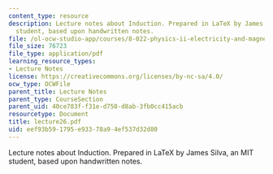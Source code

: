 ```yaml
---
content_type: resource
description: Lecture notes about Induction. Prepared in LaTeX by James Silva, an MIT
  student, based upon handwritten notes.
file: /ol-ocw-studio-app/courses/8-022-physics-ii-electricity-and-magnetism-fall-2006/eef93b591795e93378a94ef537d32d80_lecture26.pdf
file_size: 76723
file_type: application/pdf
learning_resource_types:
- Lecture Notes
license: https://creativecommons.org/licenses/by-nc-sa/4.0/
ocw_type: OCWFile
parent_title: Lecture Notes
parent_type: CourseSection
parent_uid: 40ce783f-f31e-d750-d8ab-3fb0cc415acb
resourcetype: Document
title: lecture26.pdf
uid: eef93b59-1795-e933-78a9-4ef537d32d80
---
```

Lecture notes about Induction. Prepared in LaTeX by James Silva, an MIT student, based upon handwritten notes.